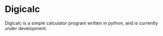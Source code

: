 # Digicalc
Digicalc is a simple calculator program written in python, and is currently under development. 
